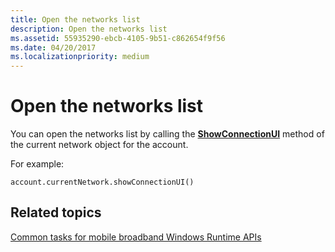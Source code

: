 ```yaml
---
title: Open the networks list
description: Open the networks list
ms.assetid: 55935290-ebcb-4105-9b51-c862654f9f56
ms.date: 04/20/2017
ms.localizationpriority: medium
---
```


# Open the networks list


You can open the networks list by calling the [**ShowConnectionUI**](https://msdn.microsoft.com/library/windows/apps/hh921594) method of the current network object for the account.

For example:

``` syntax
account.currentNetwork.showConnectionUI()
```

## <span id="related_topics"></span>Related topics


[Common tasks for mobile broadband Windows Runtime APIs](common-tasks-for-mobile-broadband-windows-runtime-apis.md)

 

 






